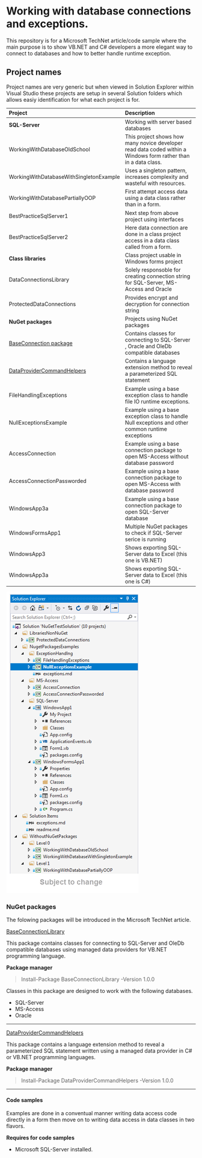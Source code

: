 # Working with database connections and exceptions.

This repository is for a Microsoft TechNet article/code sample where the main purpose is to show VB.NET and C# developers a more elegant way to connect to databases and how to better handle runtime exception.

## Project names
Project names are very generic but when viewed in Solution Explorer within Visual Studio these 
projects are setup in several Solution folders which allows easiy identification for what each project is for.

|Project | Description
| :------------- |:-------------|
|**SQL-Server**| Working with server based databases|
|WorkingWithDatabaseOldSchool  | This project shows how many novice developer read data coded within a Windows form rather than in a data class. |
|WorkingWithDatabaseWithSingletonExample  | Uses a singleton pattern, increases complexity and wasteful with resources.  |
|WorkingWithDatabasePartiallyOOP  |First attempt access data using a data class rather than in a form.|
|BestPracticeSqlServer1  | Next step from above project using interfaces       |
|BestPracticeSqlServer2  | Here data connection are done in a class project access in a data class called from a form. |
|**Class libraries**| Class project usable in Windows forms project|
|DataConnectionsLibrary  | Solely responsoble for creating connection string for SQL-Server, MS-Access and Oracle |
|ProtectedDataConnections  | Provides encrypt and decryption for connection string  |
|**NuGet packages**| Projects using NuGet packages|
|[BaseConnection package](https://www.nuget.org/packages/BaseConnectionLibrary/)|Contains classes for connecting to SQL-Server , Oracle and OleDb compatible databases|
|[DataProviderCommandHelpers](https://www.nuget.org/packages/DataProviderCommandHelpers/)|Contains a language extension method to reveal a parameterized SQL statement|
|FileHandlingExceptions  | Example using a base exception class to handle file IO runtime exceptions. |
|NullExceptionsExample  | Example using a base exception class to handle Null exceptions and other common runtime exceptions  |
|AccessConnection | Example using a base connection package to open MS-Access without database password  |
|AccessConnectionPassworded | Example using a base connection package to open MS-Access with database password   |
|WindowsApp3a  | Example using a base connection package to open SQL-Server database |
|WindowsFormsApp1  | Multiple NuGet packages to check if SQL-Server serice is running   |
|WindowsApp3 | Shows exporting SQL-Server data to Excel (this one is VB.NET)    |
|WindowsApp3a  | Shows exporting SQL-Server data to Excel (this one is C#)    |



![Figure 1](Assets/SolutionExplorer.png)



### NuGet packages
The folowing packages will be introduced in the Microsoft TechNet article.

[BaseConnectionLibrary](https://www.nuget.org/packages/BaseConnectionLibrary/)

This package contains classes for connecting to SQL-Server and OleDb compatible databases using managed data providers for VB.NET programming language.


**Package manager**
> Install-Package BaseConnectionLibrary -Version 1.0.0

Classes in this package are designed to work with the following databases.
- SQL-Server
- MS-Access
- Oracle
___

[DataProviderCommandHelpers](https://www.nuget.org/packages/DataProviderCommandHelpers/1.0.0#)

This package contains a language extension method to reveal a parameterized SQL statement written using a managed data provider in C# or VB.NET programming languages.

**Package manager**
> Install-Package DataProviderCommandHelpers -Version 1.0.0

___

#### Code samples
Examples are done in a conventual manner writing data access code directly in a form then move on to writing data access in data classes in two flavors.

**Requires for code samples**
- Microsoft SQL-Server installed.